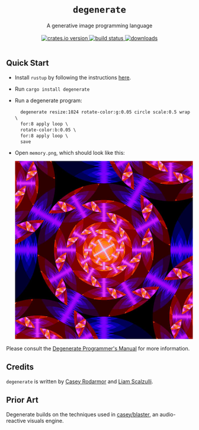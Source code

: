 <h1 align="center"><code>degenerate</code></h1>
<div align="center">A generative image programming language</div>
<br>
<div align="center">
  <a href="https://crates.io/crates/degenerate">
    <img src="https://img.shields.io/crates/v/degenerate.svg" alt="crates.io version">
  </a>
  <a href="https://github.com/casey/degenerate/actions">
    <img src="https://github.com/casey/degenerate/workflows/CI/badge.svg" alt="build status">
  </a>
  <a href="https://github.com/casey/degenerate/releases">
    <img src="https://img.shields.io/github/downloads/casey/degenerate/total.svg" alt="downloads">
  </a>
</div>
<br>

## Quick Start

- Install `rustup` by following the instructions [here](https://rustup.rs/).
- Run `cargo install degenerate`
- Run a degenerate program:
  ```
    degenerate resize:1024 rotate-color:g:0.05 circle scale:0.5 wrap \
    for:8 apply loop \
    rotate-color:b:0.05 \
    for:8 apply loop \
    save
  ```
- Open `memory.png`, which should look like this:

  ![gorgeous example image](example.jpg)

Please consult the
[Degenerate Programmer's Manual](https://degenerate.computer/man) for more
information.

## Credits

`degenerate` is written by [Casey Rodarmor](https://rodarmor.com) and
[Liam Scalzulli](https://liam.rs).

## Prior Art

Degenerate builds on the techniques used in
[casey/blaster](https://github.com/casey/blaster), an audio-reactive visuals
engine.
